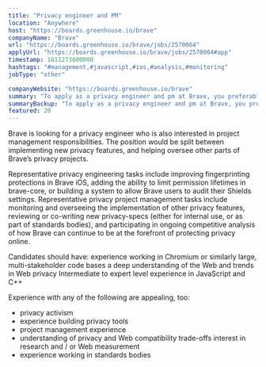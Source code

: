 ```yaml
---
title: "Privacy engineer and PM"
location: "Anywhere"
host: "https://boards.greenhouse.io/brave"
companyName: "Brave"
url: "https://boards.greenhouse.io/brave/jobs/2570064"
applyUrl: "https://boards.greenhouse.io/brave/jobs/2570064#app"
timestamp: 1611273600000
hashtags: "#management,#javascript,#ios,#analysis,#monitoring"
jobType: "other"

companyWebsite: "https://boards.greenhouse.io/brave"
summary: "To apply as a privacy engineer and pm at Brave, you preferably need to have experience working in Chromium or similarly large, multi."
summaryBackup: "To apply as a privacy engineer and pm at Brave, you preferably need to have some knowledge of: #management, #javascript, #ios."
featured: 20
---
```


Brave is looking for a privacy engineer who is also interested in project management responsibilities. The position would be split between implementing new privacy features, and helping oversee other parts of Brave’s privacy projects.

Representative privacy engineering tasks include improving fingerprinting protections in Brave iOS, adding the ability to limit permission lifetimes in brave-core, or building a system to allow Brave users to audit their Shields settings. Representative privacy project management tasks include monitoring and overseeing the implementation of other privacy features, reviewing or co-writing new privacy-specs (either for internal use, or as part of standards bodies), and participating in ongoing competitive analysis of how Brave can continue to be at the forefront of protecting privacy online.

Candidates should have: experience working in Chromium or similarly large, multi-stakeholder code bases a deep understanding of the Web and trends in Web privacy Intermediate to expert level experience in JavaScript and C++

Experience with any of the following are appealing, too:

*   privacy activism
*   experience building privacy tools
*   project management experience
*   understanding of privacy and Web compatibility trade-offs interest in research and / or Web measurement
*   experience working in standards bodies
